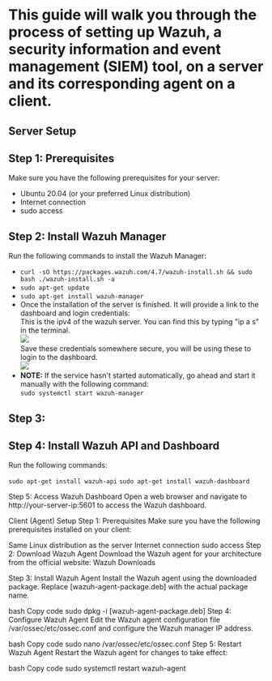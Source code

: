 # This guide will walk you through the process of setting up Wazuh, a security information and event management (SIEM) tool, on a server and its corresponding agent on a client.

## Server Setup
## Step 1: Prerequisites
Make sure you have the following prerequisites for your server:

 - Ubuntu 20.04 (or your preferred Linux distribution)
 - Internet connection
 - sudo access
## Step 2: Install Wazuh Manager
Run the following commands to install the Wazuh Manager:

- ```curl -sO https://packages.wazuh.com/4.7/wazuh-install.sh && sudo bash ./wazuh-install.sh -a```
- ```sudo apt-get update```
- ```sudo apt-get install wazuh-manager```
- Once the installation of the server is finished. It will provide a link to the dashboard and login credentials:
<br> This is the ipv4 of the wazuh server. You can find this by typing "ip a s" in the terminal. <br>
 ![](https://i.imgur.com/E6zV1Zd.png)
<br>Save these credentials somewhere secure, you will be using these to login to the dashboard. <br>
 ![](https://i.imgur.com/QNBMCNT.png)
- **NOTE:** If the service hasn't started automatically, go ahead and start it manually with the following command:
<br>```sudo systemctl start wazuh-manager```

## Step 3: 


## Step 4: Install Wazuh API and Dashboard
Run the following commands:

```sudo apt-get install wazuh-api```
```sudo apt-get install wazuh-dashboard```

Step 5: Access Wazuh Dashboard
Open a web browser and navigate to http://your-server-ip:5601 to access the Wazuh dashboard.

Client (Agent) Setup
Step 1: Prerequisites
Make sure you have the following prerequisites installed on your client:

 Same Linux distribution as the server
 Internet connection
 sudo access
Step 2: Download Wazuh Agent
Download the Wazuh agent for your architecture from the official website: Wazuh Downloads

Step 3: Install Wazuh Agent
Install the Wazuh agent using the downloaded package. Replace [wazuh-agent-package.deb] with the actual package name.

bash
Copy code
sudo dpkg -i [wazuh-agent-package.deb]
Step 4: Configure Wazuh Agent
Edit the Wazuh agent configuration file /var/ossec/etc/ossec.conf and configure the Wazuh manager IP address.

bash
Copy code
sudo nano /var/ossec/etc/ossec.conf
Step 5: Restart Wazuh Agent
Restart the Wazuh agent for changes to take effect:

bash
Copy code
sudo systemctl restart wazuh-agent
